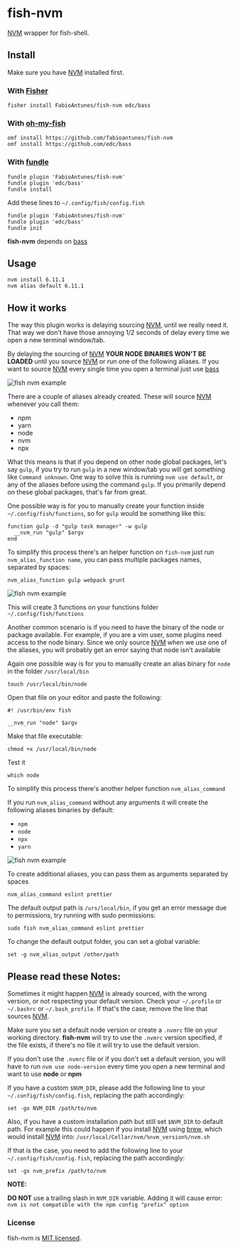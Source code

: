 # fish-nvm

[NVM] wrapper for fish-shell.

## Install

Make sure you have [NVM] installed first.

### With [Fisher]

```fish
fisher install FabioAntunes/fish-nvm edc/bass
```

### With [oh-my-fish]

```fish
omf install https://github.com/fabioantunes/fish-nvm
omf install https://github.com/edc/bass
```

### With [fundle]

```fish
fundle plugin 'FabioAntunes/fish-nvm'
fundle plugin 'edc/bass'
fundle install
```

Add these lines to `~/.config/fish/config.fish`

```fish
fundle plugin 'FabioAntunes/fish-nvm'
fundle plugin 'edc/bass'
fundle init
```


**fish-nvm** depends on [bass] 

## Usage

```fish
nvm install 6.11.1
nvm alias default 6.11.1
```

## How it works

The way this plugin works is delaying sourcing [NVM], until we really need it. That way we don't have those annoying 1/2 seconds of delay every time we open a new terminal window/tab.

By delaying the sourcing of [NVM] **YOUR NODE BINARIES WON'T BE LOADED** until you source [NVM] or run one of the following aliases. If you want to source [NVM] every single time you open a terminal just use [bass](https://github.com/edc/bass#nvm)

![fish nvm example](/../readme-images/nvm.gif?raw=true)

There are a couple of aliases already created. These will source [NVM] whenever you call them:
* npm
* yarn
* node
* nvm
* npx

What this means is that if you depend on other node global packages, let's say `gulp`, if you try to run `gulp` in a new window/tab you will get something like `Command unknown`.
One way to solve this is running `nvm use default`, or any of the aliases before using the command `gulp`. If you primarily depend on these global packages, that's far from great.

One possible way is for you to manually create your function inside `~/.config/fish/functions`, so for `gulp` would be something like this:

```fish
function gulp -d "gulp task manager" -w gulp
  __nvm_run "gulp" $argv
end
```

To simplify this process there's an helper function on `fish-nvm` just run `nvm_alias_function name`, you can pass multiple packages names, separated by spaces:

```fish
nvm_alias_function gulp webpack grunt
```

![fish nvm example](/../readme-images/nvm_alias_function.gif?raw=true)

This will create 3 functions on your functions folder `~/.config/fish/functions`

Another common scenario is if you need to have the binary of the node or package available. For example, if you are a vim user, some plugins need access to the node binary.
Since we only source [NVM] when we use one of the aliases, you will probably get an error saying that node isn't available

Again one possible way is for you to manually create an alias binary for `node` in the folder `/usr/local/bin`

```fish
touch /usr/local/bin/node
```

Open that file on your editor and paste the following:

```fish
#! /usr/bin/env fish

__nvm_run "node" $argv
```

Make that file executable:

```fish
chmod +x /usr/local/bin/node
```

Test it

```fish
which node
```

To simplify this process there's another helper function `nvm_alias_command`

If you run `nvm_alias_command` without any arguments it will create the following aliases binaries by default: 
- `npm`
- `node`
- `npx`
- `yarn`

![fish nvm example](/../readme-images/nvm_alias_command.gif?raw=true)

To create additional aliases, you can pass them as arguments separated by spaces

```fish
nvm_alias_command eslint prettier
```

The default output path is `/urs/local/bin`, if you get an error message due to permissions, try running with sudo permissions:

```fish
sudo fish nvm_alias_command eslint prettier
```

To change the default output folder, you can set a global variable:

```fish
set -g nvm_alias_output /other/path
```

## Please read these Notes:

Sometimes it might happen [NVM] is already sourced, with the wrong version, or not respecting your default version. Check your `~/.profile` or `~/.bashrc` or `~/.bash_profile`. If that's the case, remove the line that sources [NVM].

Make sure you set a default node version or create a `.nvmrc` file on your working directory.
**fish-nvm** will try to use the `.nvmrc` version specified, if the file exists, if there's no file it will try to use the default version.

If you don't use the `.nvmrc` file or if you don't set a default version, you will have to run `nvm use node-version` every time you open a new terminal and want to use **node** or **npm**

If you have a custom `$NVM_DIR`, please add the following line to your `~/.config/fish/config.fish`, replacing the path accordingly:

```fish
set -gx NVM_DIR /path/to/nvm
```


Also, if you have a custom installation path but still set `$NVM_DIR` to default path. For example this could happen if you install [NVM] using [brew], which would install [NVM] into: `/usr/local/Cellar/nvm/%nvm_version%/nvm.sh`

If that is the case, you need to add the following line to your `~/.config/fish/config.fish`, replacing the path accordingly:

```fish
set -gx nvm_prefix /path/to/nvm
```


**NOTE:**

**DO NOT** use a trailing slash in `NVM_DIR` variable.
Adding it will cause error: `nvm is not compatible with the npm config "prefix" option`

[NVM]: https://github.com/creationix/nvm
[brew]: https://brew.sh/
[Fisher]: https://github.com/jorgebucaran/fisher
[oh-my-fish]: https://github.com/oh-my-fish/oh-my-fish
[fundle]: https://github.com/danhper/fundle
[bass]: https://github.com/edc/bass

### License

fish-nvm is [MIT licensed](./LICENSE.md).
